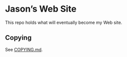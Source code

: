 <!--
SPDX-FileNotice: 🅭🄍1.0 This file was dedicated to the public domain using the CC0 1.0 Universal Public Domain Dedication <https://creativecommons.org/publicdomain/zero/1.0/>.
SPDX-FileContributor: Jason Yundt <swagfortress@gmail.com> (2021)
-->

# Jason’s Web Site

This repo holds what will eventually become my Web site.

## Copying

See [COPYING.md](./COPYING.md).
